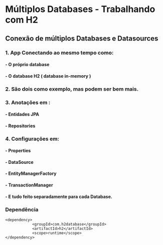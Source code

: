 # Múltiplos Databases - Trabalhando com H2
## Conexão de múltiplos Databases e Datasources
### 1. App Conectando ao mesmo tempo como:
#### - O próprio database
#### - O database H2 ( database in-memory )
### 2. São dois como exemplo, mas podem ser bem mais.
### 3. Anotações em :
#### - Entidades JPA
#### - Repositories
### 4. Configurações em:
#### - Properties
#### - DataSource
#### - EntityManagerFactory
#### - TransactionManager
#### - E tudo feito separadamente para cada Database.

### Dependência
````
<dependency>
			<groupId>com.h2database</groupId>
			<artifactId>h2</artifactId>
			<scope>runtime</scope>
</dependency>
````
